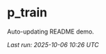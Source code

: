 # p_train

Auto-updating README demo.

<!--START_SECTION:status-->
_Last run: 2025-10-06 10:26 UTC_
<!--END_SECTION:status-->






























































































































































































































































































































































































































































































































































































































































































































































































































































































































































































































